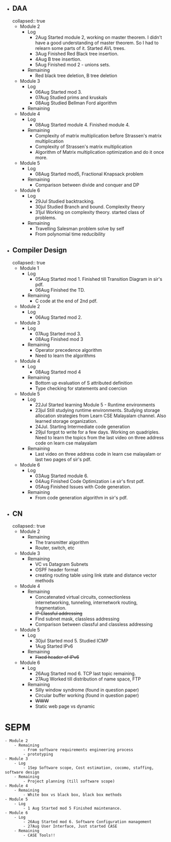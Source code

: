 - ## DAA
  collapsed:: true
	- Module 2
		- Log
			- 2Aug Started module 2, working on master theorem. I didn't have a good understanding of master theorem. So I had to relearn some parts of it. Started AVL trees.
			- 3Aug Finished Red Black tree insertion.
			- 4Aug B tree insertion.
			- 5Aug Finished mod 2 - unions sets.
		- Remaining
			- Red black tree deletion, B tree deletion
	- Module 3
		- Log
			- 06Aug Started mod 3.
			- 07Aug Studied prims and kruskals
			- 08Aug Studied Bellman Ford algorithm
		- Remaining
	- Module 4
		- Log
			- 08Aug Started module 4. Finished module 4.
		- Remaining
			- Complexity of matrix multiplication before Strassen's matrix multiplication
			- Complexity of Strassen's matrix multiplication
			- Algorithm of Matrix multiplication optimization and do it once more.
	- Module 5
		- Log
			- 08Aug Started mod5, Fractional Knapsack problem
		- Remaining
			- Comparison between divide and conquer and DP
	- Module 6
		- Log
			- 29Jul Studied backtracking.
			- 30jul Studied Branch and bound. Complexity theory
			- 31jul Working on complexity theory. started class of problems.
		- Remaining
			- Travelling Salesman problem solve by self
			- From polynomial time reducibility
- ## Compiler Design
  collapsed:: true
	- Module 1
		- Log
			- 05Aug Started mod 1. Finished till Transition Diagram in sir's pdf.
			- 06Aug Finished the TD.
		- Remaining
			- C code at the end of 2nd pdf.
	- Module 2
		- Log
			- 06Aug Started mod 2.
	- Module 3
		- Log
			- 07Aug Started mod 3.
			- 08Aug Finished mod 3
		- Remaining
			- Operator precedence algorithm
			- Need to learn the algorithms
	- Module 4
		- Log
			- 08Aug Started mod 4
		- Remaining
			- Bottom up evaluation of S attributed definition
			- Type checking for statements and coercion
	- Module 5
		- Log
			- 22Jul Started learning Module 5 - Runtime environments
			- 23jul Still studying runtime environments. Studying storage allocation strategies from Learn CSE Malayalam channel. Also learned storage organization.
			- 24Jul. Starting Intermediate code generation
			- 29jul forgot to write for a few days. Working on quadriples. Need to learn the topics from the last video on three address code on learn cse malayalam
		- Remaining
			- Last video on three address code in learn cse malayalam or last two pages of sir's pdf.
	- Module 6
		- Log
			- 03Aug Started module 6.
			- 04Aug Finished Code Optimization i.e sir's first pdf.
			- 05Aug Finished Issues with Code generation.
		- Remaining
			- From code generation algorithm in sir's pdf.
- ## CN
  collapsed:: true
	- Module 2
		- Remaining
			- The transmitter algorithm
			- Router, switch, etc
	- Module 3
		- Remaining
			- VC vs Datagram Subnets
			- OSPF header format
			- creating routing table using link state and distance vector methods
	- Module 4
		- Remaining
			- Concatenated virtual circuits, connectionless internetworking, tunneling, internetwork routing, fragmentation.
			- ~~IP Classful addressing~~
			- Find subnet mask, classless addressing
			- Comparison between classful and classless addressing
	- Module 5
		- Log
			- 30jul Started mod 5. Studied ICMP
			- 1Aug Started IPv6
		- Remaining
			- ~~Fixed header of IPv6~~
	- Module 6
		- Log
			- 26Aug Started mod 6. TCP last topic remaining.
			- 27Aug Worked till distribution of name space, FTP
		- Remaining
			- Silly window syndrome (found in question paper)
			- Circular buffer working (found in question paper)
			- ~~WWW~~
			- Static web page vs dynamic
# SEPM
	- Module 2
		- Remaining
			- From software requirements engineering process
			- prototyping
	- Module 3
		- Log
			- 1Sep Software scope, Cost estimation, cocomo, staffing, software design
		- Remaining
			- Project planning (till software scope)
	- Module 4
		- Remaining
			- White box vs black box, black box methods
	- Module 5
		- Log
			- 1 Aug Started mod 5 Finished maintenance.
	- Module 6
		- Log
			- 26Aug Started mod 6. Software Configuration management
			- 27Aug User Interface, Just started CASE
		- Remaining
			- CASE Tools!!